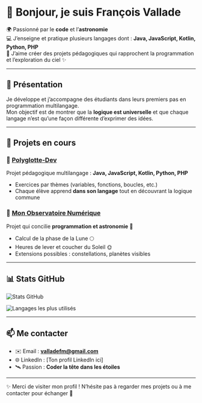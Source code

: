 # 👋 Bonjour, je suis François Vallade

🌍 Passionné par le **code** et l’**astronomie**  
💻 J’enseigne et pratique plusieurs langages dont : **Java, JavaScript, Kotlin, Python, PHP**  
🚀 J’aime créer des projets pédagogiques qui rapprochent la programmation et l’exploration du ciel ✨  

---

## 🌌 Présentation
Je développe et j’accompagne des étudiants dans leurs premiers pas en programmation multilangage.  
Mon objectif est de montrer que la **logique est universelle** et que chaque langage n’est qu’une façon différente d’exprimer des idées.  

---

## 📌 Projets en cours

### 🔹 [Polyglotte-Dev](https://github.com/valladefm/Polyglotte-Dev)
Projet pédagogique multilangage : **Java, JavaScript, Kotlin, Python, PHP**  
- Exercices par thèmes (variables, fonctions, boucles, etc.)  
- Chaque élève apprend **dans son langage** tout en découvrant la logique commune  

### 🔹 [Mon Observatoire Numérique](https://github.com/valladefm/Mon-Observatoire-Numerique)
Projet qui concilie **programmation et astronomie** 🌌  
- Calcul de la phase de la Lune 🌕  
- Heures de lever et coucher du Soleil 🌞  
- Extensions possibles : constellations, planètes visibles  

---

## 📊 Stats GitHub

![Stats GitHub](https://github-readme-stats.vercel.app/api?username=valladefm&show_icons=true&theme=radical)  

![Langages les plus utilisés](https://github-readme-stats.vercel.app/api/top-langs/?username=valladefm&layout=compact&theme=radical)  

---

## 📫 Me contacter
- ✉️ Email : **valladefm@gmail.com**  
- 🌐 LinkedIn : [Ton profil LinkedIn ici]  
- 🛰️ Passion : **Coder la tête dans les étoiles**  

---

✨ Merci de visiter mon profil ! N’hésite pas à regarder mes projets ou à me contacter pour échanger 🚀

